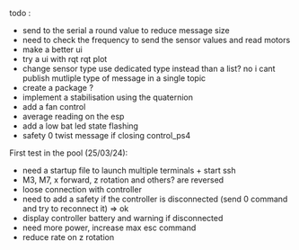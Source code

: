 

todo : 
- send to the serial a round value to reduce message size
- need to check the frequency to send the sensor values and read motors 
- make a better ui 
- try a ui with rqt rqt plot
- change sensor type use dedicated type instead than a list? no i cant publish mutliple type of message in a single topic
- create a package ?
- implement a stabilisation using the quaternion 
- add a fan control
- average reading on the esp
- add a low bat led state flashing
- safety 0 twist message if closing control_ps4


First test in the pool (25/03/24):
- need a startup file to launch multiple terminals + start ssh
- M3, M7, x forward, z rotation and others? are reversed
- loose connection with controller
- need to add a safety if the controller is disconnected (send 0 command and try to reconnect it) => ok
- display controller battery and warning if disconnected
- need more power, increase max esc command
- reduce rate on z rotation
